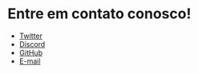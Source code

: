 # Entre em contato conosco!

- [Twitter](https://twitter.com/dados_rio)
- [Discord](https://discord.gg/Xx8Y6mYaq2)
- [GitHub](https://github.com/prefeitura-rio)
- [E-mail](mailto:escritoriodedados@gmail.com)
